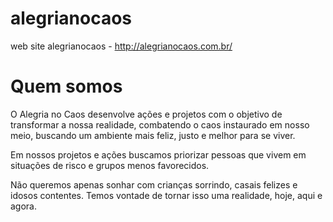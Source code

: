 alegrianocaos
=============

web site alegrianocaos - http://alegrianocaos.com.br/

# Quem somos

O Alegria no Caos desenvolve ações e projetos com o objetivo de transformar a nossa realidade, combatendo o caos instaurado em nosso meio, buscando um ambiente mais feliz, justo e melhor para se viver.

Em nossos projetos e ações buscamos priorizar pessoas que vivem em situações de risco e grupos menos favorecidos.

Não queremos apenas sonhar com crianças sorrindo, casais felizes e idosos contentes. Temos vontade de tornar isso uma realidade, hoje, aqui e agora.

